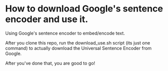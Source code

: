 # How to download Google's sentence encoder and use it. 
Using Google's sentence encoder to embed/encode text. 


After you clone this repo, run the download_use.sh script (its just one command) to actually download the Universal Sentence Encoder from Google. 

After you've done that, you are good to go! 

